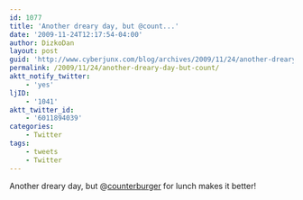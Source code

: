 ```yaml
---
id: 1077
title: 'Another dreary day, but @count...'
date: '2009-11-24T12:17:54-04:00'
author: DizkoDan
layout: post
guid: 'http://www.cyberjunx.com/blog/archives/2009/11/24/another-dreary-day-but-count/'
permalink: /2009/11/24/another-dreary-day-but-count/
aktt_notify_twitter:
    - 'yes'
ljID:
    - '1041'
aktt_twitter_id:
    - '6011894039'
categories:
    - Twitter
tags:
    - tweets
    - Twitter
---
```


Another dreary day, but @[counterburger](http://twitter.com/counterburger) for lunch makes it better!